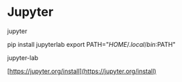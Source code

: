 # Jupyter

jupyter

pip install jupyterlab
export PATH="$HOME/.local/bin:$PATH"

jupyter-lab

[https://jupyter.org/install](https://jupyter.org/install)